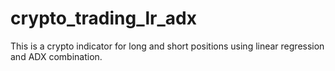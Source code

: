 # crypto_trading_lr_adx
This is a crypto indicator for long and short positions using linear regression and ADX combination.
